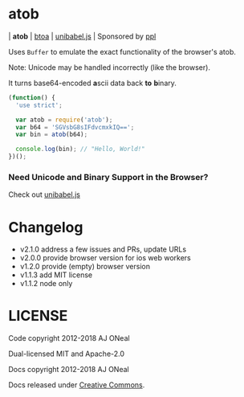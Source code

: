 # atob

| **atob**
| [btoa](https://git.coolaj86.com/coolaj86/btoa.js)
| [unibabel.js](https://git.coolaj86.com/coolaj86/unibabel.js)
| Sponsored by [ppl](https://ppl.family)

Uses `Buffer` to emulate the exact functionality of the browser's atob.

Note: Unicode may be handled incorrectly (like the browser).

It turns base64-encoded <strong>a</strong>scii data back **to** <strong>b</strong>inary.

```javascript
(function() {
  'use strict';

  var atob = require('atob');
  var b64 = 'SGVsbG8sIFdvcmxkIQ==';
  var bin = atob(b64);

  console.log(bin); // "Hello, World!"
})();
```

### Need Unicode and Binary Support in the Browser?

Check out [unibabel.js](https://git.coolaj86.com/coolaj86/unibabel.js)

# Changelog

- v2.1.0 address a few issues and PRs, update URLs
- v2.0.0 provide browser version for ios web workers
- v1.2.0 provide (empty) browser version
- v1.1.3 add MIT license
- v1.1.2 node only

# LICENSE

Code copyright 2012-2018 AJ ONeal

Dual-licensed MIT and Apache-2.0

Docs copyright 2012-2018 AJ ONeal

Docs released under [Creative Commons](https://git.coolaj86.com/coolaj86/atob.js/blob/master/LICENSE.DOCS).
